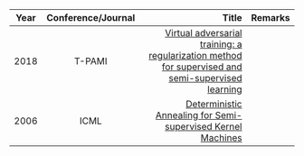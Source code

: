 | Year       | Conference/Journal       | Title  | Remarks
| ------------- |:-------------:| --------------:|------------:|
|2018			|    T-PAMI   |    [Virtual adversarial training: a regularization method for supervised and semi-supervised learning](https://arxiv.org/pdf/1704.03976.pdf)  |       |
|2006			|    ICML   |    [Deterministic Annealing for Semi-supervised Kernel Machines](http://www.keerthis.com/danneal_icml_sindhwani_06.pdf)  |       |
